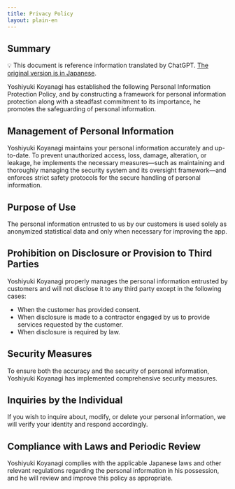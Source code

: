 ```yaml
---
title: Privacy Policy
layout: plain-en
---
```

## Summary

💡 This document is reference information translated by ChatGPT. [The original version is in Japanese](https://moutend.github.io/products/SwiftEyes/ja/privacy-policy.html).

Yoshiyuki Koyanagi has established the following Personal Information Protection Policy, and by constructing a framework for personal information protection along with a steadfast commitment to its importance, he promotes the safeguarding of personal information.

## Management of Personal Information

Yoshiyuki Koyanagi maintains your personal information accurately and up-to-date. To prevent unauthorized access, loss, damage, alteration, or leakage, he implements the necessary measures—such as maintaining and thoroughly managing the security system and its oversight framework—and enforces strict safety protocols for the secure handling of personal information.

## Purpose of Use

The personal information entrusted to us by our customers is used solely as anonymized statistical data and only when necessary for improving the app.

## Prohibition on Disclosure or Provision to Third Parties

Yoshiyuki Koyanagi properly manages the personal information entrusted by customers and will not disclose it to any third party except in the following cases:

- When the customer has provided consent.
- When disclosure is made to a contractor engaged by us to provide services requested by the customer.
- When disclosure is required by law.

## Security Measures

To ensure both the accuracy and the security of personal information, Yoshiyuki Koyanagi has implemented comprehensive security measures.

## Inquiries by the Individual

If you wish to inquire about, modify, or delete your personal information, we will verify your identity and respond accordingly.

## Compliance with Laws and Periodic Review

Yoshiyuki Koyanagi complies with the applicable Japanese laws and other relevant regulations regarding the personal information in his possession, and he will review and improve this policy as appropriate.
